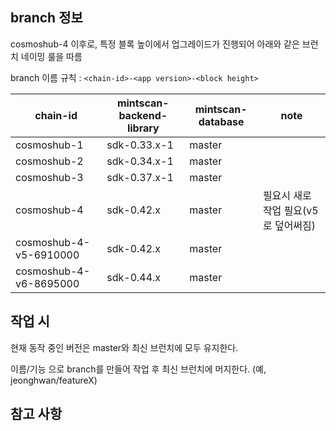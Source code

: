 ## branch 정보

cosmoshub-4 이후로, 특정 블록 높이에서 업그레이드가 진행되어 아래와 같은 브런치 네이밍 룰을 따름

branch 이름 규칙 : `<chain-id>-<app version>-<block height>`

| chain-id | mintscan-backend-library | mintscan-database | note |
|---|---|---|---|
| cosmoshub-1 | sdk-0.33.x-1 | master | |
| cosmoshub-2 | sdk-0.34.x-1 | master | |
| cosmoshub-3 | sdk-0.37.x-1 | master | |
| cosmoshub-4 | sdk-0.42.x | master | 필요시 새로 작업 필요(v5로 덮어써짐)|
| cosmoshub-4-v5-6910000 | sdk-0.42.x | master | |
| cosmoshub-4-v6-8695000 | sdk-0.44.x | master | |



## 작업 시 

현재 동작 중인 버전은 master와 최신 브런치에 모두 유지한다.

이름/기능 으로 branch를 만들어 작업 후 최신 브런치에 머지한다. (예, jeonghwan/featureX)

## 참고 사항